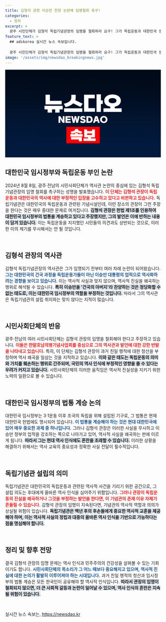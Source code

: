 ```yaml
---
title: 김형석 관장 이승만 찬양 논란에 임명철회 촉구!
categories:
  - 정치
excerpt: >
  광주 시민단체가 김형석 독립기념관장의 임명을 철회하라 요구! 그가 독립운동과 대한민국 임시정부를 부정한다는 논란 속에 불거진 역사관 갈등. 클릭하여 진실의 뒷이야기를 확인해보세요!
feature_text: >
  ## adskorea 실시간 뉴스 속보입니다.

  광주 시민단체가 김형석 독립기념관장의 임명을 철회하라 요구! 그가 독립운동과 대한민국 임시정부를 부정한다는 논란 속에 불거진 역사관 갈등. 클릭하여 진실의 뒷이야기를 확인해보세요!
image: '/assets/img/newsdao_breakingnews.jpg'
---
```


<p><img src="/assets/img/newsdao_breakingnews.jpg" alt="adskorea 속보" /></p>

<h2 data-ke-size="size26">대한민국 임시정부와 독립운동 부인 논란</h2>

<p data-ke-size="size16">2024년 8월 8일, 광주·전남의 시민사회단체가 역사관 논란의 중심에 있는 김형석 독립기념관장의 임명 철회를 촉구하는 성명을 발표했습니다. <b><span style="color: #ee2323;">이 단체는 김형석 관장이 독립운동과 대한민국의 역사에 대한 부정적인 입장을 고수하고 있다고 비판하고 있습니다.</span></b> 독립기념관은 대한민국의 독립운동과 관련된 기념시설인데, 이런 장소의 관장이 그런 주장을 한다는 것은 매우 중대한 문제로 여겨집니다. <b><span style="background-color: #21538527;">김형석 관장은 헌법 제1조를 인용하여 대한민국 임시정부의 법통을 계승하고 있다고 주장했지만, 그의 발언은 이에 반하는 내용이 담겨 있습니다.</span></b> 이는 독립운동을 지지했던 시민들의 의견과도 상반되는 것으로, 이러한 이의 제기를 무시해서는 안 될 것입니다.</p>

<p data-ke-size="size16">&nbsp;</p>

<h2 data-ke-size="size26">김형석 관장의 역사관</h2>

<p data-ke-size="size16">김형석 독립기념관장의 역사관은 그가 임명되기 전부터 여러 차례 논란이 되어왔습니다. <b><span style="color: #1a5490;">그는 대한민국의 건국 과정을 독립운동가들이 아닌 이승만 대통령의 업적으로 역사화하려는 경향을 보이고 있습니다.</span></b> 이는 역사적 사실과 맞지 않으며, 역사적 진실을 왜곡하는 행위로 해석될 수 있습니다. <b><span style="background-color: #21538527;">특히 이승만을 '건국의 아버지'라 찬양하는 것은 정당화할 수 없는 태도로, 이는 대한민국 임시정부의 역할을 부정하는 것입니다.</span></b> 따라서 그의 역사관은 독립기념관의 설립 취지와는 맞지 않다는 지적이 많습니다.</p>

<p data-ke-size="size16">&nbsp;</p>

<h2 data-ke-size="size26">시민사회단체의 반응</h2>

<p data-ke-size="size16">광주·전남의 여러 시민사회단체는 김형석 관장의 임명을 철회해야 한다고 주장하고 있습니다. <b><span style="color: #ee2323;">이들은 한말호남의병기념사업회를 중심으로 그의 역사관과 발언에 대한 강한 반발을 나타내고 있습니다.</span></b> 특히, 이 단체는 김형석 관장이 과거 친일 행적에 대한 청산을 부정하며 역사 왜곡을 일삼는 것을 지적하고 있습니다. <b><span style="background-color: #21538527;">이와 같은 태도는 독립운동의 의미와 가치를 훼손하는 행위로 간주되며, 국민의 역사 인식에 부정적인 영향을 줄 수 있다는 우려가 커지고 있습니다.</span></b> 시민사회단체의 이러한 움직임은 역사적 진실성을 지키기 위한 노력의 일환으로 볼 수 있습니다.</p>

<p data-ke-size="size16">&nbsp;</p>

<h2 data-ke-size="size26">대한민국 임시정부의 법통 계승 논의</h2>

<p data-ke-size="size16">대한민국 임시정부는 3·1운동 이후 조국의 독립을 위해 설립된 기구로, 그 법통은 현재 대한민국 헌법에도 명시되어 있습니다. <b><span style="color: #1a5490;">이 법통을 계승해야 하는 것은 현대 대한민국에 있어 매우 중요한 과제 중 하나입니다.</span></b> 그러나 김형석 관장은 이러한 사실을 무시하고 이승만 정부의 업적을 강조하는 쪽으로 나아가고 있어, 역사적 사실을 왜곡하는 판에 이르게 됩니다. <b><span style="background-color: #21538527;">따라서 그는 현대 역사 인식에도 혼란을 초래할 수 있습니다.</span></b> 이러한 상황을 해결하기 위해서는 역사 교육의 중요성과 정확한 사실 전달이 필수적입니다.</p>

<p data-ke-size="size16">&nbsp;</p>

<h2 data-ke-size="size26">독립기념관 설립의 의미</h2>

<p data-ke-size="size16">독립기념관은 대한민국의 독립운동과 관련된 역사적 사건을 기리기 위한 공간으로, 그 설립 의도는 후대에게 올바른 역사 인식을 심어주기 위함입니다. <b><span style="color: #ee2323;">그러나 관장이 독립운동의 진실을 왜곡하거나 그것을 부정하는 발언을 한다면, 이 기념관의 존재 이유 자체가 흔들릴 수 있습니다.</span></b> 김형석 관장의 임명이 지속된다면, 기념관의 역사적 역할과 의의가 상실될 위험이 있습니다. <b><span style="background-color: #21538527;">독립기념관은 백년 후의 후손들에게 중요한 역사적 교훈을 제공해야 하며, 이는 역사적 사실의 정립과 대중의 올바른 역사 인식을 기반으로 가능하다는 점을 명심해야 합니다.</span></b></p>

<p data-ke-size="size16">&nbsp;</p>

<h2 data-ke-size="size26">정리 및 향후 전망</h2>

<p data-ke-size="size16">결국 김형석 관장의 임명 문제는 역사 인식과 민주주의의 건강성을 살펴볼 수 있는 기회이기도 합니다. <b><span style="color: #1a5490;">시민사회단체의 목소리가 그 어느 때보다 중요해지고 있으며, 역사적 진실에 대한 논의가 활발히 이루어져야 하는 시대입니다.</span></b> 과거 친일 행적의 청산과 임시정부의 법통 계승은 모든 한국인이 공유해야 할 역사적 인식입니다. <b><span style="background-color: #21538527;">따라서 관장의 임명이 철회되지 않으면, 더 큰 사회적 갈등과 논란이 일어날 수 있으며, 역사 인식의 혼란은 지속될 위험이 있습니다.</span></b></p>

<p data-ke-size="size16">&nbsp;</p>
실시간 뉴스 속보는, <a href="https://newsdao.kr" rel="dofollow">https://newsdao.kr</a>


